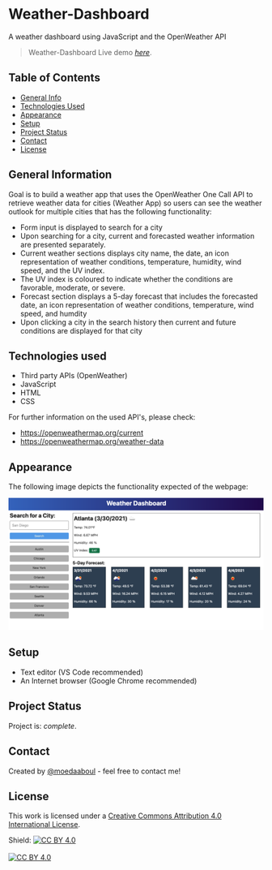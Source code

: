 # Weather-Dashboard

A weather dashboard using JavaScript and the OpenWeather API

> Weather-Dashboard
> Live demo [_here_](https://moedaaboul.github.io/weather-dashboard/).

## Table of Contents

- [General Info](#general-information)
- [Technologies Used](#technologies-used)
- [Appearance](#appearance)
- [Setup](#setup)
- [Project Status](#project-status)
- [Contact](#contact)
- [License](#license)

## General Information

Goal is to build a weather app that uses the OpenWeather One Call API to retrieve weather data for cities (Weather App) so users can see the weather outlook for multiple cities that has the following functionality:

- Form input is displayed to search for a city
- Upon searching for a city, current and forecasted weather information are presented separately.
- Current weather sections displays city name, the date, an icon representation of weather conditions, temperature, humidity, wind speed, and the UV index.
- The UV index is coloured to indicate whether the conditions are favorable, moderate, or severe.
- Forecast section displays a 5-day forecast that includes the forecasted date, an icon representation of weather conditions, temperature, wind speed, and humdity
- Upon clicking a city in the search history then current and future conditions are displayed for that city

## Technologies used

- Third party APIs (OpenWeather)
- JavaScript
- HTML
- CSS

For further information on the used API's, please check:

- https://openweathermap.org/current
- https://openweathermap.org/weather-data

## Appearance

The following image depicts the functionality expected of the webpage:

![A user is presented with a weather dashboard that presents current and a 5 day weather forecast.](./Images/demo.png)

## Setup

- Text editor (VS Code recommended)
- An Internet browser (Google Chrome recommended)

## Project Status

Project is: _complete_.

## Contact

Created by [@moedaaboul](https://github.com/moedaaboul) - feel free to contact me!

## License

This work is licensed under a
[Creative Commons Attribution 4.0 International License][cc-by].

Shield: [![CC BY 4.0][cc-by-shield]][cc-by]
<br><br>
[![CC BY 4.0][cc-by-image]][cc-by]

[cc-by]: http://creativecommons.org/licenses/by/4.0/
[cc-by-image]: https://i.creativecommons.org/l/by/4.0/88x31.png
[cc-by-shield]: https://img.shields.io/badge/License-CC%20BY%204.0-lightgrey.svg
